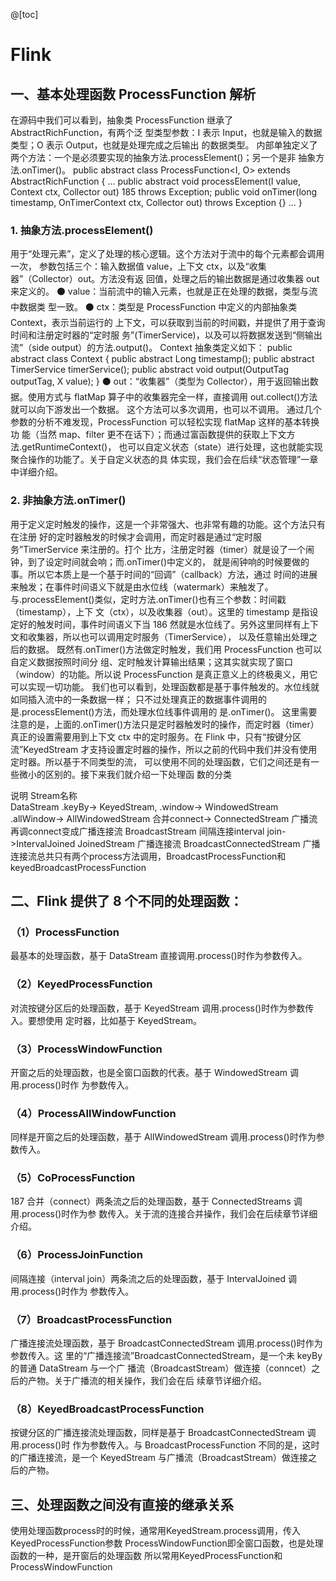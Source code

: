 @[toc]
# Flink
## 一、基本处理函数 ProcessFunction 解析
在源码中我们可以看到，抽象类 ProcessFunction 继承了 AbstractRichFunction，有两个泛
型类型参数：I 表示 Input，也就是输入的数据类型；O 表示 Output，也就是处理完成之后输出
的数据类型。
内部单独定义了两个方法：一个是必须要实现的抽象方法.processElement()；另一个是非
抽象方法.onTimer()。
public abstract class ProcessFunction<I, O> extends AbstractRichFunction {
 ...
public abstract void processElement(I value, Context ctx, Collector<O> out) 
185
throws Exception;
public void onTimer(long timestamp, OnTimerContext ctx, Collector<O> out) 
throws Exception {}
...
}
### 1. 抽象方法.processElement()
用于“处理元素”，定义了处理的核心逻辑。这个方法对于流中的每个元素都会调用一次，
参数包括三个：输入数据值 value，上下文 ctx，以及“收集器”（Collector）out。方法没有返
回值，处理之后的输出数据是通过收集器 out 来定义的。
⚫ value：当前流中的输入元素，也就是正在处理的数据，类型与流中数据类
型一致。
⚫ ctx：类型是 ProcessFunction 中定义的内部抽象类 Context，表示当前运行的
上下文，可以获取到当前的时间戳，并提供了用于查询时间和注册定时器的“定时服
务”(TimerService)，以及可以将数据发送到“侧输出流”（side output）的方法.output()。
Context 抽象类定义如下：
public abstract class Context {
 public abstract Long timestamp();
 public abstract TimerService timerService();
 public abstract <X> void output(OutputTag<X> outputTag, X value);
} ⚫ out：“收集器”（类型为 Collector），用于返回输出数据。使用方式与 flatMap
算子中的收集器完全一样，直接调用 out.collect()方法就可以向下游发出一个数据。
这个方法可以多次调用，也可以不调用。
通过几个参数的分析不难发现，ProcessFunction 可以轻松实现 flatMap 这样的基本转换功
能（当然 map、filter 更不在话下）；而通过富函数提供的获取上下文方法.getRuntimeContext()，
也可以自定义状态（state）进行处理，这也就能实现聚合操作的功能了。关于自定义状态的具
体实现，我们会在后续“状态管理”一章中详细介绍。
### 2. 非抽象方法.onTimer()
用于定义定时触发的操作，这是一个非常强大、也非常有趣的功能。这个方法只有在注册
好的定时器触发的时候才会调用，而定时器是通过“定时服务”TimerService 来注册的。打个
比方，注册定时器（timer）就是设了一个闹钟，到了设定时间就会响；而.onTimer()中定义的，
就是闹钟响的时候要做的事。所以它本质上是一个基于时间的“回调”（callback）方法，通过
时间的进展来触发；在事件时间语义下就是由水位线（watermark）来触发了。
与.processElement()类似，定时方法.onTimer()也有三个参数：时间戳（timestamp），上下
文（ctx），以及收集器（out）。这里的 timestamp 是指设定好的触发时间，事件时间语义下当
186
然就是水位线了。另外这里同样有上下文和收集器，所以也可以调用定时服务（TimerService），
以及任意输出处理之后的数据。
既然有.onTimer()方法做定时触发，我们用 ProcessFunction 也可以自定义数据按照时间分
组、定时触发计算输出结果；这其实就实现了窗口（window）的功能。所以说 ProcessFunction
是真正意义上的终极奥义，用它可以实现一切功能。
我们也可以看到，处理函数都是基于事件触发的。水位线就如同插入流中的一条数据一样；
只不过处理真正的数据事件调用的是.processElement()方法，而处理水位线事件调用的
是.onTimer()。
这里需要注意的是，上面的.onTimer()方法只是定时器触发时的操作，而定时器（timer）
真正的设置需要用到上下文 ctx 中的定时服务。在 Flink 中，只有“按键分区流”KeyedStream
才支持设置定时器的操作，所以之前的代码中我们并没有使用定时器。所以基于不同类型的流，
可以使用不同的处理函数，它们之间还是有一些微小的区别的。接下来我们就介绍一下处理函
数的分类



说明 				Stream名称				
				DataStream
.keyBy->				KeyedStream,
.window->			WindowedStream
.allWindow->			AllWindowedStream
合并connect->			ConnectedStream
广播流再调connect变成广播连接流  	BroadcastStream
间隔连接interval join->IntervalJoined    JoinedStream
广播连接流			BroadcastConnectedStream
广播连接流总共只有两个process方法调用，BroadcastProcessFunction和keyedBroadcastProcessFunction

## 二、Flink 提供了 8 个不同的处理函数：
### （1）ProcessFunction
最基本的处理函数，基于 DataStream 直接调用.process()时作为参数传入。
### （2）KeyedProcessFunction
对流按键分区后的处理函数，基于 KeyedStream 调用.process()时作为参数传入。要想使用
定时器，比如基于 KeyedStream。
### （3）ProcessWindowFunction
开窗之后的处理函数，也是全窗口函数的代表。基于 WindowedStream 调用.process()时作
为参数传入。
### （4）ProcessAllWindowFunction
同样是开窗之后的处理函数，基于 AllWindowedStream 调用.process()时作为参数传入。
### （5）CoProcessFunction
187
合并（connect）两条流之后的处理函数，基于 ConnectedStreams 调用.process()时作为参
数传入。关于流的连接合并操作，我们会在后续章节详细介绍。
### （6）ProcessJoinFunction
间隔连接（interval join）两条流之后的处理函数，基于 IntervalJoined 调用.process()时作为
参数传入。
### （7）BroadcastProcessFunction
广播连接流处理函数，基于 BroadcastConnectedStream 调用.process()时作为参数传入。这
里的“广播连接流”BroadcastConnectedStream，是一个未 keyBy 的普通 DataStream 与一个广
播流（BroadcastStream）做连接（conncet）之后的产物。关于广播流的相关操作，我们会在后
续章节详细介绍。
### （8）KeyedBroadcastProcessFunction
按键分区的广播连接流处理函数，同样是基于 BroadcastConnectedStream 调用.process()时
作为参数传入。与 BroadcastProcessFunction 不同的是，这时的广播连接流，是一个 KeyedStream
与广播流（BroadcastStream）做连接之后的产物。


## 三、处理函数之间没有直接的继承关系
使用处理函数process时的时候，通常用KeyedStream.process调用，传入KeyedProcessFunction参数
ProcessWindowFunction即全窗口函数，也是处理函数的一种，是开窗后的处理函数
所以常用KeyedProcessFunction和ProcessWindowFunction